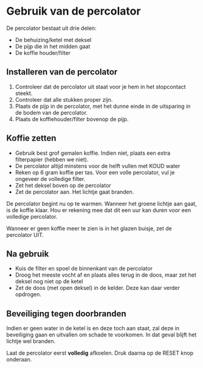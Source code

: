 # Gebruik van de percolator

De percolator bestaat uit drie delen:

* De behuizing/ketel met deksel
* De pijp die in het midden gaat
* De koffie houder/filter

## Installeren van de percolator

1. Controleer dat de percolator uit staat voor je hem in het stopcontact steekt.
1. Controleer dat alle stukken proper zijn.
1. Plaats de pijp in de percolator, met het dunne einde in de uitsparing in de bodem van de percolator.
1. Plaats de koffiehouder/filter bovenop de pijp.

## Koffie zetten

* Gebruik best grof gemalen koffie. Indien niet, plaats een extra filterpapier (hebben we niet).
* De percolator altijd minstens voor de helft vullen met KOUD water
* Reken op 6 gram koffie per tas. Voor een volle percolator, vul je ongeveer de volledige filter.
* Zet het deksel boven op de percolator
* Zet de percolator aan. Het lichtje gaat branden.

De percolator begint nu op te warmen. Wanneer het groene lichtje aan gaat, is de koffie klaar.
Hou er rekening mee dat dit een uur kan duren voor een volledige percolator.

Wanneer er geen koffie meer te zien is in het glazen buisje, zet de percolator UIT.

## Na gebruik

* Kuis de filter en spoel de binnenkant van de percolator
* Droog het meeste vocht af en plaats alles terug in de doos, maar zet het deksel nog niet op de ketel
* Zet de doos (met open deksel) in de kelder. Deze kan daar verder opdrogen.

## Beveiliging tegen doorbranden

Indien er geen water in de ketel is en deze toch aan staat, zal deze in beveiliging gaan en uitvallen om schade te voorkomen. In dat geval blijft het lichtje wel branden.

Laat de percolator eerst **volledig** afkoelen. Druk daarna op de RESET knop onderaan.
